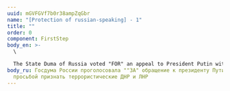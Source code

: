 ```yaml
---
uuid: mGVFGVf7b0r38ampZqGbr
name: "[Protection of russian-speaking] - 1"
title: ""
order: 0
component: FirstStep
body_en: >-
  \

  The State Duma of Russia voted "FOR" an appeal to President Putin with a request to recognize the terrorist DNR and LNR
body_ru: Госдума России проголосовала ""ЗА" обращение к президенту Путину с
  просьбой признать террористические ДНР и ЛНР
---
```

